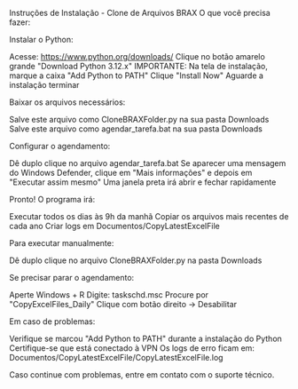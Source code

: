Instruções de Instalação - Clone de Arquivos BRAX
O que você precisa fazer:

Instalar o Python:

Acesse: https://www.python.org/downloads/
Clique no botão amarelo grande "Download Python 3.12.x"
IMPORTANTE: Na tela de instalação, marque a caixa "Add Python to PATH"
Clique "Install Now"
Aguarde a instalação terminar


Baixar os arquivos necessários:

Salve este arquivo como CloneBRAXFolder.py na sua pasta Downloads
Salve este arquivo como agendar_tarefa.bat na sua pasta Downloads


Configurar o agendamento:

Dê duplo clique no arquivo agendar_tarefa.bat
Se aparecer uma mensagem do Windows Defender, clique em "Mais informações" e depois em "Executar assim mesmo"
Uma janela preta irá abrir e fechar rapidamente


Pronto! O programa irá:

Executar todos os dias às 9h da manhã
Copiar os arquivos mais recentes de cada ano
Criar logs em Documentos/CopyLatestExcelFile



Para executar manualmente:

Dê duplo clique no arquivo CloneBRAXFolder.py na pasta Downloads

Se precisar parar o agendamento:

Aperte Windows + R
Digite: taskschd.msc
Procure por "CopyExcelFiles_Daily"
Clique com botão direito -> Desabilitar

Em caso de problemas:

Verifique se marcou "Add Python to PATH" durante a instalação do Python
Certifique-se que está conectado à VPN
Os logs de erro ficam em: Documentos/CopyLatestExcelFile/CopyLatestExcelFile.log

Caso continue com problemas, entre em contato com o suporte técnico.
